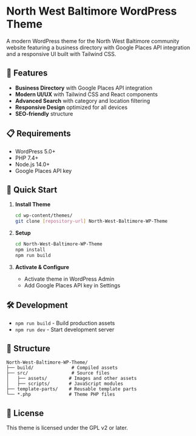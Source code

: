 # North West Baltimore WordPress Theme

A modern WordPress theme for the North West Baltimore community website featuring a business directory with Google Places API integration and a responsive UI built with Tailwind CSS.

## 🚀 Features

- **Business Directory** with Google Places API integration
- **Modern UI/UX** with Tailwind CSS and React components
- **Advanced Search** with category and location filtering
- **Responsive Design** optimized for all devices
- **SEO-friendly** structure

## 📋 Requirements

- WordPress 5.0+
- PHP 7.4+
- Node.js 14.0+
- Google Places API key

## 🔧 Quick Start

1. **Install Theme**
   ```bash
   cd wp-content/themes/
   git clone [repository-url] North-West-Baltimore-WP-Theme
   ```

2. **Setup**
   ```bash
   cd North-West-Baltimore-WP-Theme
   npm install
   npm run build
   ```

3. **Activate & Configure**
   - Activate theme in WordPress Admin
   - Add Google Places API key in Settings

## 🛠️ Development

- `npm run build` - Build production assets
- `npm run dev` - Start development server

## 📁 Structure

```
North-West-Baltimore-WP-Theme/
├── build/              # Compiled assets
├── src/                # Source files
│   ├── assets/        # Images and other assets
│   ├── scripts/       # JavaScript modules
├── template-parts/    # Reusable template parts
└── *.php              # Theme PHP files
```

## 📄 License

This theme is licensed under the GPL v2 or later.
